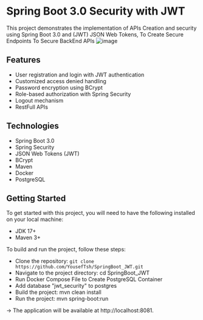 # Spring Boot 3.0 Security with JWT 
This project demonstrates the implementation of APIs Creation and security using Spring Boot 3.0 and (JWT) JSON Web Tokens, To Create Secure Endpoints To Secure BackEnd APIs
![image](https://github.com/YousefTsh/SpringBoot_JWT/assets/157696730/4d74461d-1823-4b44-9031-2c77eba08369)


## Features
* User registration and login with JWT authentication
* Customized access denied handling
* Password encryption using BCrypt
* Role-based authorization with Spring Security
* Logout mechanism
* RestFull APIs

## Technologies
* Spring Boot 3.0
* Spring Security
* JSON Web Tokens (JWT)
* BCrypt
* Maven
* Docker
* PostgreSQL
 
## Getting Started
To get started with this project, you will need to have the following installed on your local machine:

* JDK 17+
* Maven 3+


To build and run the project, follow these steps:

* Clone the repository: `git clone https://github.com/YousefTsh/SpringBoot_JWT.git`
* Navigate to the project directory: cd SpringBoot_JWT
* Run Docker Compose File to Create PostgreSQL Container
* Add database "jwt_security" to postgres 
* Build the project: mvn clean install
* Run the project: mvn spring-boot:run 

-> The application will be available at http://localhost:8081.
